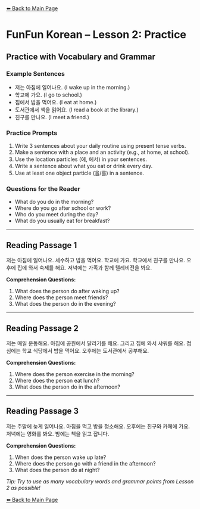 [⬅️ Back to Main Page](README.md)

# FunFun Korean – Lesson 2: Practice

## Practice with Vocabulary and Grammar

### Example Sentences
- 저는 아침에 일어나요. (I wake up in the morning.)
- 학교에 가요. (I go to school.)
- 집에서 밥을 먹어요. (I eat at home.)
- 도서관에서 책을 읽어요. (I read a book at the library.)
- 친구를 만나요. (I meet a friend.)

### Practice Prompts
1. Write 3 sentences about your daily routine using present tense verbs.
2. Make a sentence with a place and an activity (e.g., at home, at school).
3. Use the location particles (에, 에서) in your sentences.
4. Write a sentence about what you eat or drink every day.
5. Use at least one object particle (을/를) in a sentence.

### Questions for the Reader
- What do you do in the morning?
- Where do you go after school or work?
- Who do you meet during the day?
- What do you usually eat for breakfast?

---

## Reading Passage 1

저는 아침에 일어나요. 세수하고 밥을 먹어요. 학교에 가요. 학교에서 친구를 만나요. 오후에 집에 와서 숙제를 해요. 저녁에는 가족과 함께 텔레비전을 봐요.

**Comprehension Questions:**
1. What does the person do after waking up?
2. Where does the person meet friends?
3. What does the person do in the evening?

---

## Reading Passage 2

저는 매일 운동해요. 아침에 공원에서 달리기를 해요. 그리고 집에 와서 샤워를 해요. 점심에는 학교 식당에서 밥을 먹어요. 오후에는 도서관에서 공부해요.

**Comprehension Questions:**
1. Where does the person exercise in the morning?
2. Where does the person eat lunch?
3. What does the person do in the afternoon?

---

## Reading Passage 3

저는 주말에 늦게 일어나요. 아침을 먹고 방을 청소해요. 오후에는 친구와 카페에 가요. 저녁에는 영화를 봐요. 밤에는 책을 읽고 잡니다.

**Comprehension Questions:**
1. When does the person wake up late?
2. Where does the person go with a friend in the afternoon?
3. What does the person do at night?

*Tip: Try to use as many vocabulary words and grammar points from Lesson 2 as possible!*

[⬅️ Back to Main Page](README.md)
